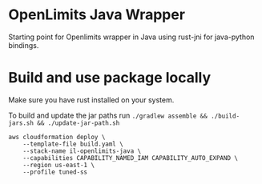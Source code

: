 # OpenLimits Java Wrapper

Starting point for Openlimits wrapper in Java using rust-jni for java-python bindings.

# Build and use package locally

Make sure you have rust installed on your system.

To build and update the jar paths run `./gradlew assemble && ./build-jars.sh && ./update-jar-path.sh`

```
aws cloudformation deploy \
    --template-file build.yaml \
    --stack-name il-openlimits-java \
    --capabilities CAPABILITY_NAMED_IAM CAPABILITY_AUTO_EXPAND \
    --region us-east-1 \
    --profile tuned-ss
```
